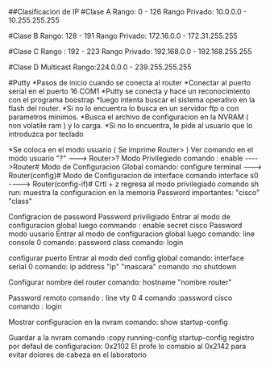 ##Clasificacion de IP
#Clase A
Rango: 0 - 126
Rango Privado: 10.0.0.0 - 10.255.255.255

#Clase B
Rango: 128 - 191
Rango Privado: 172.16.0.0 - 172.31.255.255

#Clase C
Rango : 192 - 223
Rango Privado: 192.168.0.0 - 192.168.255.255

#Clase D
Multicast
Rango:224.0.0.0 - 239.255.255.255


#Putty
*Pasos de inicio cuando se conecta al router
*Conectar al puerto serial en el puerto 16 COM1
*Putty se conecta y hace un reconocimiento con el programa boostrap
*luego intenta buscar el sistema operativo en la flash del router.
*Si no lo encuentra lo busca en un servidor ftp o con parametros minimos.
*Busca el archivo de configuracion en la NVRAM ( non volatile ram ) y lo carga.
*Si no lo encuentra, le pide al usuario que lo introduzca por teclado

*Se coloca en el modo usuario ( Se imprime Router> )
Ver comando en el modo usuario "?" ---> Router>?
Modo Privilegiedo
comando : enable  ---->Router#
Modo de Configuracion Global
comando: configure terminal ---> Router(config)#
Modo de Configuracion de interface
comando interface s0 ----> Router(config-if)#
Crtl + z regresa al modo privilegiado
comando sh run: muestra la configuracion en la memoria
Password importantes:
"cisco"
"class"


Configracion de password
Password priviligiado
Entrar al modo de configuracion global
luego commando : enable secret cisco
Password modo uusario
Entrar al modo de configuracion global
luego comando: line console 0
comando: password class
comando: login

configurar puerto
Entrar al modo ded config global
comando: interface serial 0
comando: ip address "ip" "mascara"
comando :no shutdown

Configurar nombre del router
comando: hostname "nombre router"

Password remoto
comando : line vty 0 4
comando :password cisco
comando : login

Mostrar configuracion en la nvram
comando: show startup-config

Guardar a la nvram
comando :copy running-config startup-config
registro por defaul de configuracion: 0x2102
El profe lo comabio al 0x2142 para evitar dolores de cabeza en el laboratorio
